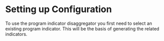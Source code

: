 
# Setting up Configuration

To use the program indicator disaggregator you first need to select an existing program indicator. This will be the basis of generating the related indicators.
